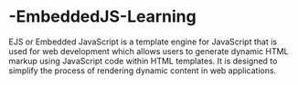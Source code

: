 # -EmbeddedJS-Learning

EJS or Embedded JavaScript is a template engine for JavaScript that is used for web development which allows users to generate dynamic HTML markup using JavaScript code within HTML templates. It is designed to simplify the process of rendering dynamic content in web applications.
